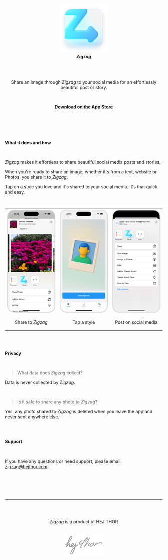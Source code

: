 <br>
<br>
<br>
<br>

<div align="center">

<img src="assets/images/icon.png" width="152" />
<br>
<strong><em>Zigzag</em></strong>

<br>
<br>
<br>
<br>

<p>Share an image through <em>Zigzag</em> to your social media for an effortlessly beautiful post or story.</p>

<br>

<a href="#"><strong>Download on the App Store</strong></a>

</div>

<br>
<br>
<br>
<br>

__What it does and how__

<br>

_Zigzag_ makes it effortless to share beautiful social media posts and stories.

When you're ready to share an image, whether it's from a text, website or Photos, you share it to _Zigzag_.

Tap on a style you love and it's shared to your social media. It's that quick and easy.

<br>

<table align="center" width="100%">
  <tr>
    <td align="center" width="33%">
      <img src="assets/images/screenshot1.png" />
    </td>
    <td align="center" width="33%">
      <img src="assets/images/screenshot2.png" />
    </td>
    <td align="center" width="33%">
      <img src="assets/images/screenshot3.png" />
    </td>
  </tr>
  <tr>
    <td align="center" width="33%">
      <p>Share to <em>Zigzag</em></p>
    </td>
    <td align="center" width="33%">
      <p>Tap a style</p>
    </td>
    <td align="center" width="33%">
      <p>Post on social media</p>
    </td>
  </tr>
</table>

<br>
<br>

__Privacy__

<br>

> What data does _Zigzag_ collect?

Data is never collected by _Zigzag_.

<br>

> Is it safe to share any photo to _Zigzag_?

Yes, any photo shared to _Zigzag_ is deleted when you leave the app and never sent anywhere else.

<br>
<br>

__Support__

<br>

If you have any questions or need support, please email <a href="mailto:zigzag@hejthor.com">zigzag@hejthor.com</a>.

<br>
<br>
<br>
<br>

---

<br>
<br>

<div align="center">

<p><em>Zigzag</em> is a product of HEJ THOR</p>


<br>

<img src="assets/images/logo.png" width="128" />

</div>

<br>
<br>
